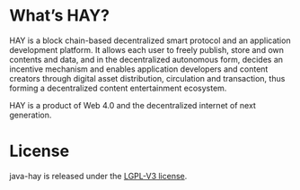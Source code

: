 # What’s HAY?
HAY is a block chain-based decentralized smart protocol and an application development platform. It allows each user to freely publish, store and own contents and data, and in the decentralized autonomous form, decides an incentive mechanism and enables application developers and content creators through digital asset distribution, circulation and transaction, thus forming a decentralized content entertainment ecosystem.

HAY is a product of Web 4.0 and the decentralized internet of next generation.

# License

java-hay is released under the [LGPL-V3 license](LICENSE).

